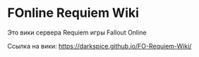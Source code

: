 # FOnline Requiem Wiki

Это вики сервера Requiem игры Fallout Online

Ссылка на вики: https://darkspice.github.io/FO-Requiem-Wiki/
